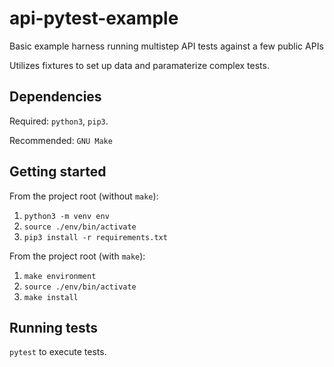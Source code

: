 # api-pytest-example

Basic example harness running multistep API tests against a few public APIs

Utilizes fixtures to set up data and paramaterize complex tests.

## Dependencies
Required: `python3`, `pip3`.

Recommended: `GNU Make`

## Getting started
From the project root (without `make`):
1. `python3 -m venv env`
2. `source ./env/bin/activate`
3. `pip3 install -r requirements.txt`

From the project root (with `make`):
1. `make environment`
2. `source ./env/bin/activate`
3. `make install`

## Running tests
`pytest` to execute tests.
